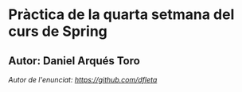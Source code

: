 # Pràctica de la quarta setmana del curs de Spring
## Autor: Daniel Arqués Toro

_Autor de l'enunciat: https://github.com/dfleta_
